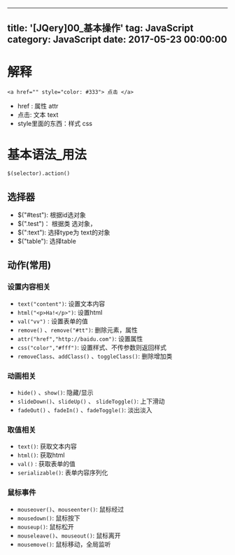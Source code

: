 
---
title: '[JQery]00_基本操作'
tag: JavaScript
category: JavaScript
date: 2017-05-23 00:00:00
---

# 解释

```
<a href="" style="color: #333"> 点击 </a>

```
- href : 属性 attr
- 点击: 文本 text
- style里面的东西：样式 css

# 基本语法_用法

```
$(selector).action()
```

## 选择器

- $("#test"): 根据id选对象
- $(".test")： 根据类 选对象，
- $(":text"): 选择type为 text的对象
- $("table"): 选择table


##  动作(常用)

### 设置内容相关

- `text("content")`: 设置文本内容
- `html("<p>Ha!</p>")`: 设置html
- `val("vv")` : 设置表单的值
- `remove()` 、`remove("#tt")`: 删除元素，属性
- `attr("href","http://baidu.com")`: 设置属性
- `css("color","#fff")`: 设置样式、不传参数则返回样式
- `removeClass`、`addClass()` 、`toggleClass()`: 删除增加类


### 动画相关

- `hide()` 、`show()`: 隐藏/显示
- `slideDown()`、`slideUp()` 、 `slideToggle()`: 上下滑动
- `fadeOut()` 、`fadeIn()` 、`fadeToggle()`: 淡出淡入



### 取值相关

- `text()`: 获取文本内容
- `html()`: 获取html
- `val()` : 获取表单的值
- `serializable()`: 表单内容序列化

### 鼠标事件

- `mouseover()`、`mouseenter()`: 鼠标经过
- `mousedown()`: 鼠标按下
- `mouseup()`: 鼠标松开
- `mouseleave()`、`mouseout()`: 鼠标离开
- `mousemove()`: 鼠标移动，全局监听 
